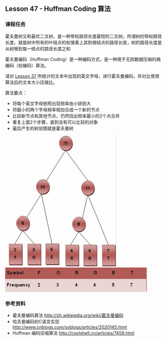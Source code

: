 
## Lesson 47 - Huffman Coding 算法

### 课程任务
霍夫曼树又称最优二叉树，是一种带权路径长度最短的二叉树。所谓树的带权路径长度，就是树中所有的叶结点的权值乘上其到根结点的路径长度，树的路径长度是从树根到每一结点的路径长度之和

霍夫曼编码（Huffman Coding）是一种编码方式，是一种用于无损数据压缩的熵编码（权编码）算法。

请对 [Lesson 37](Lesson-37.md) 所统计的文本中出现的英文字母，进行霍夫曼编码，并对比使用算法后的文本大小压缩比。

算法要点：
* 将每个英文字母依照出现频率由小排到大
* 将最小的两个字母频率相加合成一个新的节点
* 比较新节点和其他节点，仍然找出频率最小的2个点合并
* 重复上面2个步骤，直到没有可以比较的对象
* 最后产生的树状图就是霍夫曼树

![huffman-tree](../images/huffman-tree.png)
![huffman-tree](../images/huffman-freq.png)

### 参考资料
* 霍夫曼编码算法 <http://zh.wikipedia.org/wiki/霍夫曼编码>
* 哈夫曼编码的C语言实现 <http://www.cnblogs.com/syblogs/articles/2020145.html>
* Huffman 编码压缩算法 <http://coolshell.cn/articles/7459.html>
